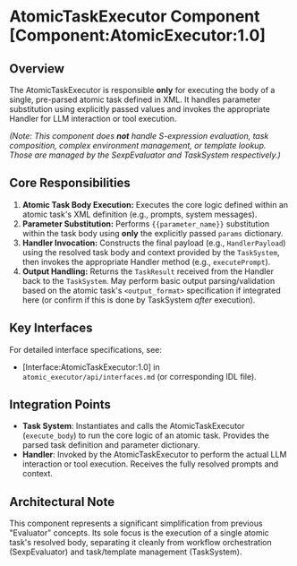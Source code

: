 # AtomicTaskExecutor Component [Component:AtomicExecutor:1.0]

## Overview

The AtomicTaskExecutor is responsible **only** for executing the body of a single, pre-parsed atomic task defined in XML. It handles parameter substitution using explicitly passed values and invokes the appropriate Handler for LLM interaction or tool execution.

*(Note: This component does **not** handle S-expression evaluation, task composition, complex environment management, or template lookup. Those are managed by the SexpEvaluator and TaskSystem respectively.)*

## Core Responsibilities

1.  **Atomic Task Body Execution:** Executes the core logic defined within an atomic task's XML definition (e.g., prompts, system messages).
2.  **Parameter Substitution:** Performs `{{parameter_name}}` substitution within the task body using **only** the explicitly passed `params` dictionary.
3.  **Handler Invocation:** Constructs the final payload (e.g., `HandlerPayload`) using the resolved task body and context provided by the `TaskSystem`, then invokes the appropriate Handler method (e.g., `executePrompt`).
4.  **Output Handling:** Returns the `TaskResult` received from the Handler back to the `TaskSystem`. May perform basic output parsing/validation based on the atomic task's `<output_format>` specification if integrated here (or confirm if this is done by TaskSystem *after* execution).

## Key Interfaces

For detailed interface specifications, see:
- [Interface:AtomicTaskExecutor:1.0] in `atomic_executor/api/interfaces.md` (or corresponding IDL file).

## Integration Points

- **Task System**: Instantiates and calls the AtomicTaskExecutor (`execute_body`) to run the core logic of an atomic task. Provides the parsed task definition and parameter dictionary.
- **Handler**: Invoked by the AtomicTaskExecutor to perform the actual LLM interaction or tool execution. Receives the fully resolved prompts and context.

## Architectural Note

This component represents a significant simplification from previous "Evaluator" concepts. Its sole focus is the execution of a single atomic task's resolved body, separating it cleanly from workflow orchestration (SexpEvaluator) and task/template management (TaskSystem).
